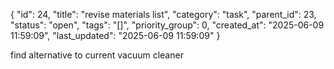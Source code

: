 {
  "id": 24,
  "title": "revise materials list",
  "category": "task",
  "parent_id": 23,
  "status": "open",
  "tags": "[]",
  "priority_group": 0,
  "created_at": "2025-06-09 11:59:09",
  "last_updated": "2025-06-09 11:59:09"
}

find alternative to current vacuum cleaner